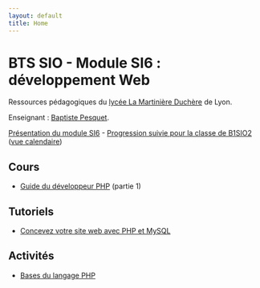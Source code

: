 ```yaml
---
layout: default
title: Home
---
```


# BTS SIO - Module SI6 : développement Web

Ressources pédagogiques du [lycée La Martinière Duchère](http://lmdsio.fr) de Lyon.

Enseignant : [Baptiste Pesquet](http://bpesquet.fr).

[Présentation du module SI6](presentation) - [Progression suivie pour la classe de B1SIO2](https://trello.com/b/YsYyc51Z/progression-b1sio2) ([vue calendaire](https://trello.com/b/YsYyc51Z/progression-b1sio2/calendar/))

## Cours

* [Guide du développeur PHP](https://www.gitbook.com/book/bpesquet/guide-developpeur-php/) (partie 1)

## Tutoriels

* [Concevez votre site web avec PHP et MySQL](https://openclassrooms.com/courses/concevez-votre-site-web-avec-php-et-mysql)

## Activités

* [Bases du langage PHP](activities/bases-php)


